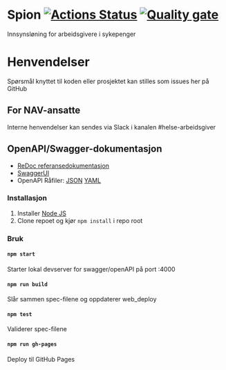 Spion 
[![Actions Status](https://github.com/navikt/helse-spion/workflows/Bygg%20og%20deploy/badge.svg)](https://github.com/navikt/helse-spleis/actions)
[![Quality gate](https://sonarcloud.io/api/project_badges/quality_gate?project=navikt_helse-spion)](https://sonarcloud.io/dashboard?id=navikt_helse-spion)
================

Innsynsløning for arbeidsgivere i sykepenger

# Henvendelser

Spørsmål knyttet til koden eller prosjektet kan stilles som issues her på GitHub

## For NAV-ansatte

Interne henvendelser kan sendes via Slack i kanalen #helse-arbeidsgiver

## OpenAPI/Swagger-dokumentasjon

- [ReDoc referansedokumentasjon](https://navikt.github.io/helse-spion/)
- [SwaggerUI](https://navikt.github.io/helse-spion/swagger-ui/)
- OpenAPI Råfiler: [JSON](https://navikt.github.io/helse-spion/openapi.json) [YAML](https://navikt.github.io/helse-spion/openapi.yaml)

### Installasjon

1. Installer [Node JS](https://nodejs.org/)
2. Clone repoet og kjør `npm install` i repo root

### Bruk

#### `npm start`
Starter lokal devserver for swagger/openAPI på port :4000

#### `npm run build`
Slår sammen spec-filene og oppdaterer web_deploy

#### `npm test`
Validerer spec-filene

#### `npm run gh-pages`
Deploy til GitHub Pages
